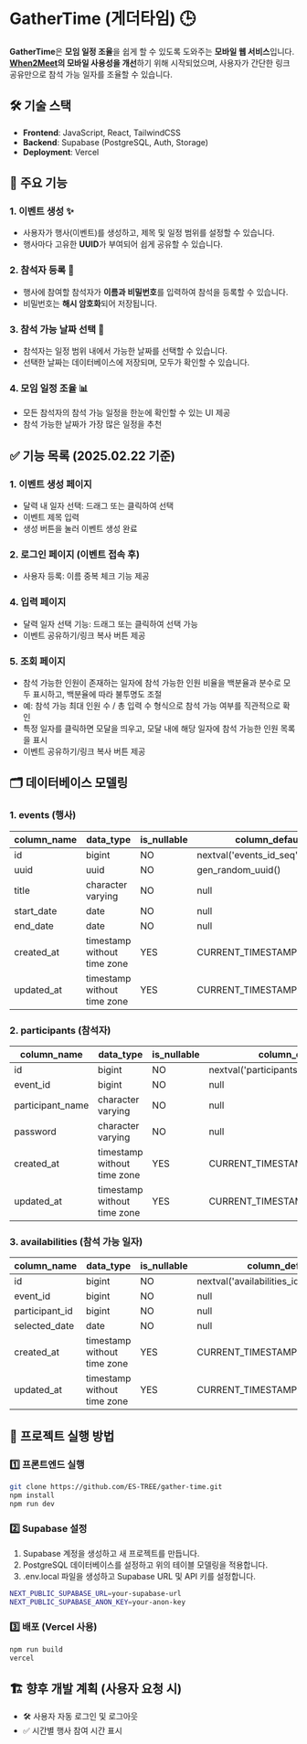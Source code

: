 # GatherTime (게더타임) 🕒

**GatherTime**은 **모임 일정 조율**을 쉽게 할 수 있도록 도와주는 **모바일 웹 서비스**입니다.  
<b>[When2Meet](https://www.when2meet.com/)의 모바일 사용성을 개선</b>하기 위해 시작되었으며, 사용자가 간단한 링크 공유만으로 참석 가능 일자를 조율할 수 있습니다.

## 🛠 기술 스택

- **Frontend**: JavaScript, React, TailwindCSS
- **Backend**: Supabase (PostgreSQL, Auth, Storage)
- **Deployment**: Vercel

## 📌 주요 기능

### 1. 이벤트 생성 ✨
- 사용자가 행사(이벤트)를 생성하고, 제목 및 일정 범위를 설정할 수 있습니다.
- 행사마다 고유한 **UUID**가 부여되어 쉽게 공유할 수 있습니다.

### 2. 참석자 등록 👥
- 행사에 참여할 참석자가 **이름과 비밀번호**를 입력하여 참석을 등록할 수 있습니다.
- 비밀번호는 **해시 암호화**되어 저장됩니다.

### 3. 참석 가능 날짜 선택 📆
- 참석자는 일정 범위 내에서 가능한 날짜를 선택할 수 있습니다.
- 선택한 날짜는 데이터베이스에 저장되며, 모두가 확인할 수 있습니다.

### 4. 모임 일정 조율 📊
- 모든 참석자의 참석 가능 일정을 한눈에 확인할 수 있는 UI 제공
- 참석 가능한 날짜가 가장 많은 일정을 추천

## ✅ 기능 목록 (2025.02.22 기준)
### 1. 이벤트 생성 페이지
- 달력 내 일자 선택: 드래그 또는 클릭하여 선택
- 이벤트 제목 입력
- 생성 버튼을 눌러 이벤트 생성 완료
### 2. 로그인 페이지 (이벤트 접속 후)
- 사용자 등록: 이름 중복 체크 기능 제공
### 4. 입력 페이지
- 달력 일자 선택 기능: 드래그 또는 클릭하여 선택 가능
- 이벤트 공유하기/링크 복사 버튼 제공
### 5. 조회 페이지
- 참석 가능한 인원이 존재하는 일자에 참석 가능한 인원 비율을 백분율과 분수로 모두 표시하고, 백분율에 따라 불투명도 조절
- 예: 참석 가능 최대 인원 수 / 총 입력 수 형식으로 참석 가능 여부를 직관적으로 확인
- 특정 일자를 클릭하면 모달을 띄우고, 모달 내에 해당 일자에 참석 가능한 인원 목록을 표시
- 이벤트 공유하기/링크 복사 버튼 제공

## 🗂 데이터베이스 모델링

### **1. events (행사)**
| column_name      | data_type                   | is_nullable | column_default                             |
| ---------------- | --------------------------- | ----------- | ------------------------------------------ |
| id               | bigint                      | NO          | nextval('events_id_seq'::regclass)         |
| uuid             | uuid                        | NO          | gen_random_uuid()                          |
| title            | character varying           | NO          | null                                       |
| start_date       | date                        | NO          | null                                       |
| end_date         | date                        | NO          | null                                       |
| created_at       | timestamp without time zone | YES         | CURRENT_TIMESTAMP                          |
| updated_at       | timestamp without time zone | YES         | CURRENT_TIMESTAMP                          |

### **2. participants (참석자)**
| column_name      | data_type                   | is_nullable | column_default                             |
| ---------------- | --------------------------- | ----------- | ------------------------------------------ |
| id               | bigint                      | NO          | nextval('participants_id_seq'::regclass)   |
| event_id         | bigint                      | NO          | null                                       |
| participant_name | character varying           | NO          | null                                       |
| password         | character varying           | NO          | null                                       |
| created_at       | timestamp without time zone | YES         | CURRENT_TIMESTAMP                          |
| updated_at       | timestamp without time zone | YES         | CURRENT_TIMESTAMP                          |


### **3. availabilities (참석 가능 일자)**
| column_name      | data_type                   | is_nullable | column_default                             |
| ---------------- | --------------------------- | ----------- | ------------------------------------------ |
| id               | bigint                      | NO          | nextval('availabilities_id_seq'::regclass) |
| event_id         | bigint                      | NO          | null                                       |
| participant_id   | bigint                      | NO          | null                                       |
| selected_date    | date                        | NO          | null                                       |
| created_at       | timestamp without time zone | YES         | CURRENT_TIMESTAMP                          |
| updated_at       | timestamp without time zone | YES         | CURRENT_TIMESTAMP                          |


## 🚀 프로젝트 실행 방법

### 1️⃣ 프론트엔드 실행
```bash
git clone https://github.com/ES-TREE/gather-time.git
npm install
npm run dev
```

### 2️⃣ Supabase 설정
1. Supabase 계정을 생성하고 새 프로젝트를 만듭니다.
2. PostgreSQL 데이터베이스를 설정하고 위의 테이블 모델링을 적용합니다.
3. .env.local 파일을 생성하고 Supabase URL 및 API 키를 설정합니다.
```bash
NEXT_PUBLIC_SUPABASE_URL=your-supabase-url
NEXT_PUBLIC_SUPABASE_ANON_KEY=your-anon-key
```

### 3️⃣ 배포 (Vercel 사용)
```bash
npm run build
vercel
```

## 🏗 향후 개발 계획 (사용자 요청 시)
- 🛠 사용자 자동 로그인 및 로그아웃
- ✅ 시간별 행사 참여 시간 표시